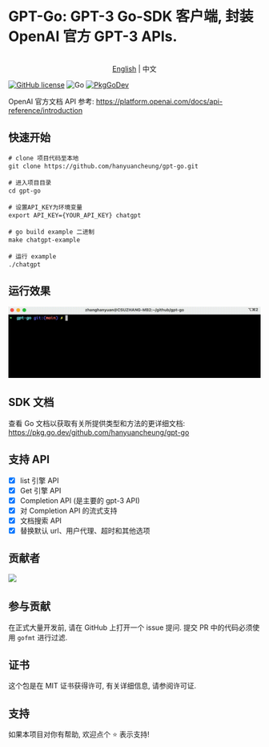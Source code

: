 GPT-Go: GPT-3 Go-SDK 客户端, 封装 OpenAI 官方 GPT-3 APIs.
========================

<p align="center">
    <br> <a href="README.md">English</a> | 中文
</p>

[![GitHub license](https://img.shields.io/badge/license-MIT-blue.svg)](https://raw.githubusercontent.com/csuzhang/gpt-go/main/LICENSE) ![Go](https://github.com/hanyuancheung/gpt-go/workflows/Go/badge.svg)
[![PkgGoDev](https://pkg.go.dev/badge/github.com/hanyuancheung/gpt-go)](https://pkg.go.dev/github.com/hanyuancheung/gpt-go)

OpenAI 官方文档 API 参考: https://platform.openai.com/docs/api-reference/introduction

## 快速开始

```shell
# clone 项目代码至本地
git clone https://github.com/hanyuancheung/gpt-go.git

# 进入项目目录
cd gpt-go

# 设置API_KEY为环境变量
export API_KEY={YOUR_API_KEY} chatgpt

# go build example 二进制
make chatgpt-example

# 运行 example
./chatgpt
```

## 运行效果

![](img/chatgpt.gif)

## SDK 文档

查看 Go 文档以获取有关所提供类型和方法的更详细文档: https://pkg.go.dev/github.com/hanyuancheung/gpt-go

## 支持 API

- [x] list 引擎 API
- [x] Get 引擎 API
- [x] Completion API (是主要的 gpt-3 API)
- [x] 对 Completion API 的流式支持
- [x] 文档搜索 API
- [x] 替换默认 url、用户代理、超时和其他选项

## 贡献者

<a href="https://github.com/hanyuancheung/gpt-go/graphs/contributors">
  <img src="https://contrib.rocks/image?repo=hanyuancheung/gpt-go" />
</a>

## 参与贡献

在正式大量开发前, 请在 GitHub 上打开一个 issue 提问.
提交 PR 中的代码必须使用 `gofmt` 进行过滤.

## 证书

这个包是在 MIT 证书获得许可, 有关详细信息, 请参阅许可证.

## 支持

如果本项目对你有帮助, 欢迎点个 ⭐️ 表示支持!
